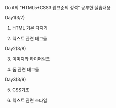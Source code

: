 Do it의 "HTML5+CSS3 웹표준의 정석"
공부한 실습내용

Day1(3/7)

   1. HTML 기본 다지기
   
   2. 텍스트 관련 태그들
   
Day2(3/8)

   3. 이미지와 하이퍼링크
   
   4. 폼 관련 태그들
   
Day3(3/9)

   5. CSS기초
   
   6. 텍스트 관련 스타일 
